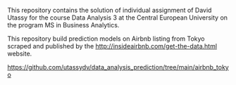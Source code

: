 This repository contains the solution of individual assignment of David Utassy for the course Data Analysis 3 at the Central European University on the program MS in Business Analytics.

This repository build prediction models on Airbnb listing from Tokyo scraped and published by the http://insideairbnb.com/get-the-data.html website.

https://github.com/utassydv/data_analysis_prediction/tree/main/airbnb_tokyo